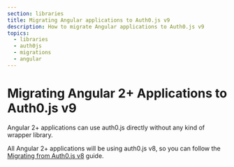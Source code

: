 ```yaml
---
section: libraries
title: Migrating Angular applications to Auth0.js v9
description: How to migrate Angular applications to Auth0.js v9
topics:
  - libraries
  - auth0js
  - migrations
  - angular
---
```

# Migrating Angular 2+ Applications to Auth0.js v9

Angular 2+ applications can use auth0.js directly without any kind of wrapper library.

All Angular 2+ applications will be using auth0.js v8, so you can follow the [Migrating from Auth0.js v8](/libraries/auth0js/v9/migration-v8-v9) guide.
